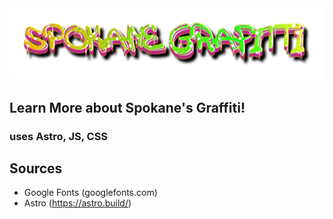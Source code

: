 <img src="public/images/hero.png">

<div style="align-content:center;">

## Learn More about Spokane's Graffiti!

### uses Astro, JS, CSS 

## Sources
- Google Fonts (googlefonts.com)
- Astro (https://astro.build/)
</div>